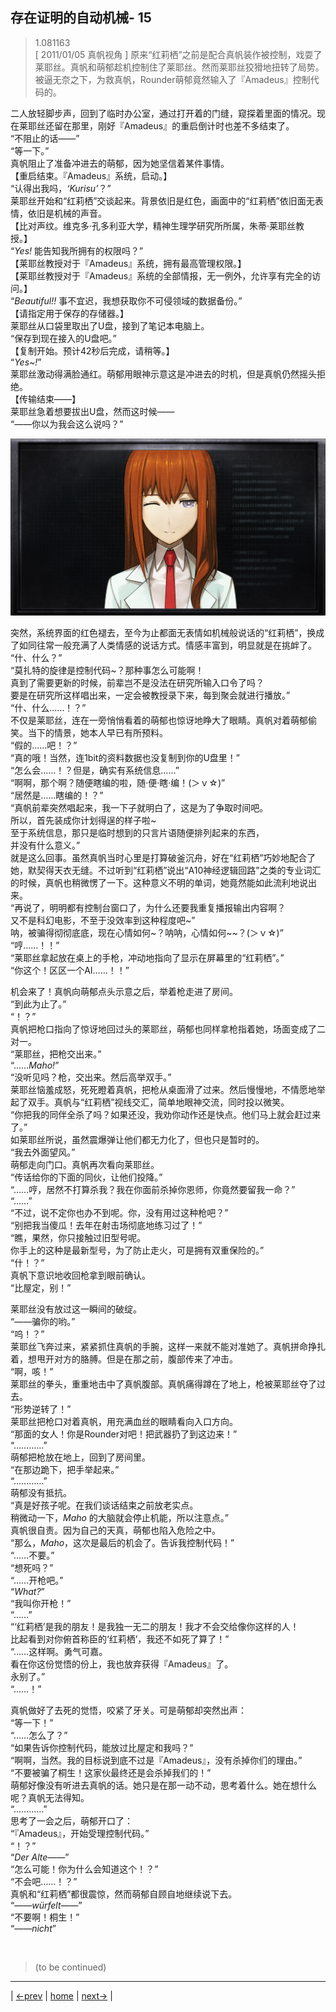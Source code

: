 ## 存在证明的自动机械- 15
> 1.081163  
> [ 2011/01/05 真帆视角 ] 原来“红莉栖”之前是配合真帆装作被控制，戏耍了莱耶丝。真帆和萌郁趁机控制住了莱耶丝。然而莱耶丝狡猾地扭转了局势。被逼无奈之下，为救真帆，Rounder萌郁竟然输入了『Amadeus』控制代码的。  

二人放轻脚步声，回到了临时办公室，通过打开着的门缝，窥探着里面的情况。现在莱耶丝还留在那里，刚好『Amadeus』的重启倒计时也差不多结束了。  
“不阻止的话——”  
“等一下。”  
真帆阻止了准备冲进去的萌郁，因为她坚信着某件事情。  
【重启结束。『Amadeus』系统，启动。】  
“认得出我吗，*‘Kurisu’*？”  
莱耶丝开始和“红莉栖”交谈起来。背景依旧是红色，画面中的“红莉栖”依旧面无表情，依旧是机械的声音。  
【比对声纹。维克多·孔多利亚大学，精神生理学研究所所属，朱蒂·莱耶丝教授。】  
“*Yes!* 能告知我所拥有的权限吗？”  
【莱耶丝教授对于『Amadeus』系统，拥有最高管理权限。】  
【莱耶丝教授对于『Amadeus』系统的全部情报，无一例外，允许享有完全的访问。】  
“*Beautiful!!* 事不宜迟，我想获取你不可侵领域的数据备份。”  
【请指定用于保存的存储器。】  
莱耶丝从口袋里取出了U盘，接到了笔记本电脑上。  
“保存到现在接入的U盘吧。”  
【复制开始。预计42秒后完成，请稍等。】  
“*Yes~!*”  
莱耶丝激动得满脸通红。萌郁用眼神示意这是冲进去的时机，但是真帆仍然摇头拒绝。  
【传输结束——】  
莱耶丝急着想要拔出U盘，然而这时候——  
“——你以为我会这么说吗？”  

![](../img/0089-1.png)

突然，系统界面的红色褪去，至今为止都面无表情如机械般说话的“红莉栖”，换成了如同往常一般充满了人类情感的说话方式。情感丰富到，明显就是在挑衅了。  
“什、什么？”  
“莫扎特的旋律是控制代码~？那种事怎么可能啊！  
 真到了需要更新的时候，前辈岂不是没法在研究所输入口令了吗？  
 要是在研究所这样唱出来，一定会被教授录下来，每到聚会就进行播放。”  
“什、什么……！？”  
不仅是莱耶丝，连在一旁悄悄看着的萌郁也惊讶地睁大了眼睛。真帆对着萌郁偷笑。当下的情景，她本人早已有所预料。  
“假的……吧！？”  
“真的哦！当然，连1bit的资料数据也没复制到你的U盘里！”  
“怎么会……！？但是，确实有系统信息……”  
“啊啊，那个啊？随便瞎编的啦，随·便·瞎·编！(＞ｖ☆)”  
“居然是……瞎编的！？”  
“真帆前辈突然唱起来，我一下子就明白了，这是为了争取时间吧。  
 所以，首先装成你计划得逞的样子啦~  
 至于系统信息，那只是临时想到的只言片语随便排列起来的东西，  
 并没有什么意义。”  
就是这么回事。虽然真帆当时心里是打算破釜沉舟，好在“红莉栖”巧妙地配合了她，默契得天衣无缝。不过听到“红莉栖”说出“A10神经逻辑回路”之类的专业词汇的时候，真帆也稍微愣了一下。这种意义不明的单词，她竟然能如此流利地说出来。  
“再说了，明明都有控制台窗口了，为什么还要我重复播报输出内容啊？  
 又不是科幻电影，不至于没效率到这种程度吧~”  
 呐，被骗得彻彻底底，现在心情如何~？呐呐，心情如何~~？(＞ｖ☆)”  
“哼……！！”  
“莱耶丝拿起放在桌上的手枪，冲动地指向了显示在屏幕里的“红莉栖”。”  
“你这个！区区一个AI……！！”  

机会来了！真帆向萌郁点头示意之后，举着枪走进了房间。  
“到此为止了。”  
“！？”  
真帆把枪口指向了惊讶地回过头的莱耶丝，萌郁也同样拿枪指着她，场面变成了二对一。  
“莱耶丝，把枪交出来。”  
“……*Maho!*”  
“没听见吗？枪，交出来。然后高举双手。”  
莱耶丝恼羞成怒，死死瞪着真帆，把枪从桌面滑了过来。然后慢慢地，不情愿地举起了双手。真帆与“红莉栖”视线交汇，简单地眼神交流，同时投以微笑。  
“你把我的同伴全杀了吗？如果还没，我劝你动作还是快点。他们马上就会赶过来了。”  
如莱耶丝所说，虽然震爆弹让他们都无力化了，但也只是暂时的。  
“我去外面望风。”  
萌郁走向门口。真帆再次看向莱耶丝。  
“传话给你的下面的同伙，让他们投降。”  
“……哼，居然不打算杀我？我在你面前杀掉你恩师，你竟然要留我一命？”  
“……”  
“不过，说不定你也办不到呢。你，没有用过这种枪吧？”  
“别把我当傻瓜！去年在射击场彻底地练习过了！”  
“瞧，果然，你只接触过旧型号呢。  
 你手上的这种是最新型号，为了防止走火，可是拥有双重保险的。”  
“什！？”  
真帆下意识地收回枪拿到眼前确认。  
“比屋定，别！”  

莱耶丝没有放过这一瞬间的破绽。  
“——骗你的哟。”  
“呜！？”  
莱耶丝飞奔过来，紧紧抓住真帆的手腕，这样一来就不能对准她了。真帆拼命挣扎着，想甩开对方的胳膊。但是在那之前，腹部传来了冲击。  
“啊，咳！”  
莱耶丝的拳头，重重地击中了真帆腹部。真帆痛得蹲在了地上，枪被莱耶丝夺了过去。  
“形势逆转了！”  
莱耶丝把枪口对着真帆，用充满血丝的眼睛看向入口方向。  
“那面的女人！你是Rounder对吧！把武器扔了到这边来！”  
“…………”  
萌郁把枪放在地上，回到了房间里。  
“在那边跪下，把手举起来。”  
“…………”  
萌郁没有抵抗。  
“真是好孩子呢。在我们谈话结束之前放老实点。  
 稍微动一下，*Maho* 的大脑就会停止机能，所以注意点。”  
真帆很自责。因为自己的天真，萌郁也陷入危险之中。  
“那么，*Maho*，这次是最后的机会了。告诉我控制代码！”  
“……不要。”  
“想死吗？”  
“……开枪吧。”  
“*What?*”  
“我叫你开枪！”  
“……”  
“‘红莉栖’是我的朋友！是我独一无二的朋友！我才不会交给像你这样的人！  
 比起看到对你俯首称臣的‘红莉栖’，我还不如死了算了！”  
“……这样啊。勇气可嘉。  
 看在你这份觉悟的份上，我也放弃获得『Amadeus』了。  
 永别了。”  
“……！”  

真帆做好了去死的觉悟，咬紧了牙关。可是萌郁却突然出声：  
“等一下！”  
“……怎么了？”  
“如果告诉你控制代码，能放过比屋定和我吗？”  
“啊啊，当然。我的目标说到底不过是『Amadeus』，没有杀掉你们的理由。”  
“不要被骗了桐生！这家伙最终还是会杀掉我们的！”  
萌郁好像没有听进去真帆的话。她只是在那一动不动，思考着什么。她在想什么呢？真帆无法得知。  
“…………”  
思考了一会之后，萌郁开口了：  
“『Amadeus』，开始受理控制代码。”  
“！？”  
“*Der Alte*——”  
“怎么可能！你为什么会知道这个！？”  
“不会吧……！？”  
真帆和“红莉栖”都很震惊，然而萌郁自顾自地继续说下去。  
“——*würfelt*——”  
“不要啊！桐生！”  
“——*nicht*”  


<br/>

> (to be continued)
---

| [←prev](./0088) | [home](../../) | [next→](./0090) |

